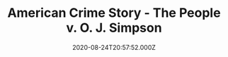 ---
title: "American Crime Story - The People v. O. J. Simpson"
year: 2016
date: 2020-08-24T20:57:52.000Z
permalink: /almanac/tv/2020-08-24-american-crime-story/index.html
rating: 3
customImage: custom/1004
tmdbid: 64513
---
